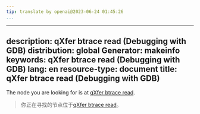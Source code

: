 ```yaml
---
tip: translate by openai@2023-06-24 01:45:26
...
```

---
description: qXfer btrace read (Debugging with GDB)
distribution: global
Generator: makeinfo
keywords: qXfer btrace read (Debugging with GDB)
lang: en
resource-type: document
title: qXfer btrace read (Debugging with GDB)
---

The node you are looking for is at [qXfer btrace read](General-Query-Packets.html#qXfer-btrace-read).

> 你正在寻找的节点位于[qXfer btrace read](General-Query-Packets.html#qXfer-btrace-read)。
